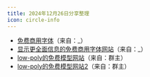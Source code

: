 ```yaml
---
title: 2024年12月26日分享整理
icon: circle-info
---
```


- [免费商用字体](www.100font.com)（来自：_）
- [显示更全面信息的免费商用字体网站](https://www.maoken.com/)（来自：_）
- [low-poly的免费模型网站](https://poly.pizza/)（来自：群主）
- [low-poly的免费模型网站2](https://quaternius.com/index.html)（来自：群主）
